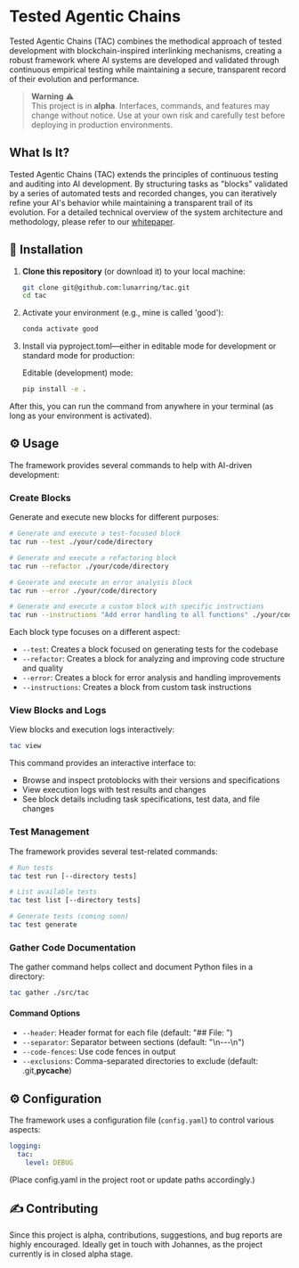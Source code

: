 # Tested Agentic Chains

Tested Agentic Chains (TAC) combines the methodical approach of tested development with blockchain-inspired interlinking mechanisms, creating a robust framework where AI systems are developed and validated through continuous empirical testing while maintaining a secure, transparent record of their evolution and performance.

> **Warning** ⚠️  
> This project is in **alpha**. Interfaces, commands, and features may change without notice. Use at your own risk and carefully test before deploying in production environments.

## What Is It?

Tested Agentic Chains (TAC) extends the principles of continuous testing and auditing into AI development. By structuring tasks as "blocks" validated by a series of automated tests and recorded changes, you can iteratively refine your AI's behavior while maintaining a transparent trail of its evolution. For a detailed technical overview of the system architecture and methodology, please refer to our [whitepaper](docs/whitepaper.md).

## 🚀 Installation

1. **Clone this repository** (or download it) to your local machine:

   ```bash
   git clone git@github.com:lunarring/tac.git
   cd tac
   ```

2. Activate your environment (e.g., mine is called 'good'):
   ```bash
   conda activate good
   ```

3. Install via pyproject.toml—either in editable mode for development or standard mode for production:

   Editable (development) mode:
   ```bash
   pip install -e .
   ```

After this, you can run the command from anywhere in your terminal (as long as your environment is activated).

## ⚙️ Usage

The framework provides several commands to help with AI-driven development:

### Create Blocks

Generate and execute new blocks for different purposes:

```bash
# Generate and execute a test-focused block
tac run --test ./your/code/directory

# Generate and execute a refactoring block
tac run --refactor ./your/code/directory

# Generate and execute an error analysis block
tac run --error ./your/code/directory

# Generate and execute a custom block with specific instructions
tac run --instructions "Add error handling to all functions" ./your/code/directory
```

Each block type focuses on a different aspect:
- `--test`: Creates a block focused on generating tests for the codebase
- `--refactor`: Creates a block for analyzing and improving code structure and quality
- `--error`: Creates a block for error analysis and handling improvements
- `--instructions`: Creates a block from custom task instructions

### View Blocks and Logs

View blocks and execution logs interactively:

```bash
tac view
```

This command provides an interactive interface to:
- Browse and inspect protoblocks with their versions and specifications
- View execution logs with test results and changes
- See block details including task specifications, test data, and file changes

### Test Management

The framework provides several test-related commands:

```bash
# Run tests
tac test run [--directory tests]

# List available tests
tac test list [--directory tests]

# Generate tests (coming soon)
tac test generate
```

### Gather Code Documentation

The gather command helps collect and document Python files in a directory:

```bash
tac gather ./src/tac
```

#### Command Options

- `--header`: Header format for each file (default: "## File: ")
- `--separator`: Separator between sections (default: "\n---\n")
- `--code-fences`: Use code fences in output
- `--exclusions`: Comma-separated directories to exclude (default: .git,__pycache__)

## ⚙️ Configuration

The framework uses a configuration file (`config.yaml`) to control various aspects:

```yaml
logging:
  tac:
    level: DEBUG
```
(Place config.yaml in the project root or update paths accordingly.)

## ✍️ Contributing

Since this project is alpha, contributions, suggestions, and bug reports are highly encouraged. Ideally get in touch with Johannes, as the project currently is in closed alpha stage.